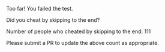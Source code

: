 Too far! You failed the test. 
 
Did you cheat by skipping to the end? 
 
Number of people who cheated by skipping to the end: 111 
 
Please submit a PR to update the above count as appropriate. 
 